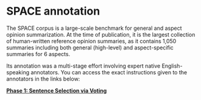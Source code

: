 # SPACE annotation 

The SPACE corpus is a large-scale benchmark for general and aspect opinion
summarization. At the time of publication, it is the largest collection of
human-written reference opinion summaries, as it contains 1,050 summaries
including both general (high-level) and aspect-specific summaries for 6
aspects.

Its annotation was a multi-stage effort involving expert native
English-speaking annotators. You can access the exact instructions given to the
annotators in the links below:

[__Phase 1: Sentence Selection via Voting__](file:///disk/scratch/sangelid/repositories/stangelid.github.io/qt_annotation_phase1.html)
